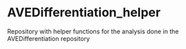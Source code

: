 # AVEDifferentiation_helper
Repository with helper functions for the analysis done in the AVEDifferentiation repository
